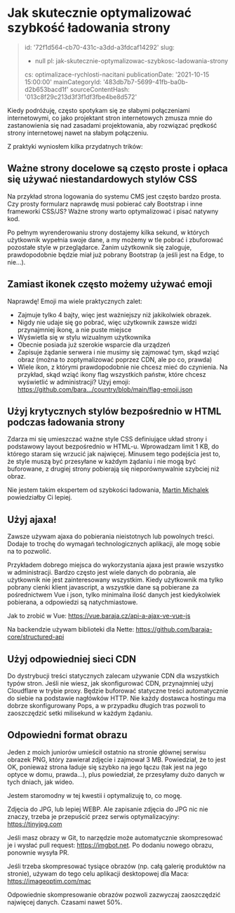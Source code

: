 Jak skutecznie optymalizować szybkość ładowania strony
======================================================

> id: '72f1d564-cb70-431c-a3dd-a3fdcaf14292'
> slug:
> 	- null
> 	pl: jak-skutecznie-optymalizowac-szybkosc-ladowania-strony
> 
> cs: optimalizace-rychlosti-nacitani
> publicationDate: '2021-10-15 15:00:00'
> mainCategoryId: '483db7b7-5699-41fb-ba0b-d2b653bacd1f'
> sourceContentHash: '013c8f29c213d3f3f1df3fbe4be8d572'

Kiedy podróżuję, często spotykam się ze słabymi połączeniami internetowymi, co jako projektant stron internetowych zmusza mnie do zastanowienia się nad zasadami projektowania, aby rozwiązać prędkość strony internetowej nawet na słabym połączeniu.

Z praktyki wyniosłem kilka przydatnych trików:

Ważne strony docelowe są często proste i opłaca się używać niestandardowych stylów CSS
-----------------------------------------------------------------------------------

Na przykład strona logowania do systemu CMS jest często bardzo prosta. Czy prosty formularz naprawdę musi pobierać cały Bootstrap i inne frameworki CSS/JS? Ważne strony warto optymalizować i pisać natywny kod.

Po pełnym wyrenderowaniu strony dostajemy kilka sekund, w których użytkownik wypełnia swoje dane, a my możemy w tle pobrać i zbuforować pozostałe style w przeglądarce. Zanim użytkownik się zaloguje, prawdopodobnie będzie miał już pobrany Bootstrap (a jeśli jest na Edge, to nie...).

Zamiast ikonek często możemy używać emoji
-----------------------------------

Naprawdę! Emoji ma wiele praktycznych zalet:

- Zajmuje tylko 4 bajty, więc jest ważniejszy niż jakikolwiek obrazek.
- Nigdy nie udaje się go pobrać, więc użytkownik zawsze widzi przynajmniej ikonę, a nie puste miejsce
- Wyświetla się w stylu wizualnym użytkownika
- Obecnie posiada już szerokie wsparcie dla urządzeń
- Zapisuje żądanie serwera i nie musimy się zajmować tym, skąd wziąć obraz (można to zoptymalizować poprzez CDN, ale po co, prawda)
- Wiele ikon, z którymi prawdopodobnie nie chcesz mieć do czynienia. Na przykład, skąd wziąć ikony flag wszystkich państw, które chcesz wyświetlić w administracji? Użyj emoji: https://github.com/bara.../country/blob/main/flag-emoji.json

Użyj krytycznych stylów bezpośrednio w HTML podczas ładowania strony
------------------------------------------------------

Zdarza mi się umieszczać ważne style CSS definiujące układ strony i podstawowy layout bezpośrednio w HTML-u. Wprowadzam limit 1 KB, do którego staram się wrzucić jak najwięcej. Minusem tego podejścia jest to, że style muszą być przesyłane w każdym żądaniu i nie mogą być buforowane, z drugiej strony pobierają się nieporównywalnie szybciej niż obraz.

Nie jestem takim ekspertem od szybkości ładowania, [Martin Michalek](https://www.programia.cz/rozhovor-martin-michalek-rychlost-webu/) powiedziałby Ci lepiej.

Użyj ajaxa!
--------------

Zawsze używam ajaxa do pobierania nieistotnych lub powolnych treści. Dodaje to trochę do wymagań technologicznych aplikacji, ale mogę sobie na to pozwolić.

Przykładem dobrego miejsca do wykorzystania ajaxa jest prawie wszystko w administracji. Bardzo często jest wiele danych do pobrania, ale użytkownik nie jest zainteresowany wszystkim. Kiedy użytkownik ma tylko pobrany cienki klient javascript, a wszystkie dane są pobierane za pośrednictwem Vue i json, tylko minimalna ilość danych jest kiedykolwiek pobierana, a odpowiedzi są natychmiastowe.

Jak to zrobić w Vue: https://vue.baraja.cz/api-a-ajax-ve-vue-js

Na backendzie używam biblioteki dla Nette: https://github.com/baraja-core/structured-api

Użyj odpowiedniej sieci CDN
---------------------

Do dystrybucji treści statycznych zalecam używanie CDN dla wszystkich typów stron. Jeśli nie wiesz, jak skonfigurować CDN, przynajmniej użyj Cloudflare w trybie proxy. Będzie buforować statyczne treści automatycznie do siebie na podstawie nagłówków HTTP. Nie każdy dostawca hostingu ma dobrze skonfigurowany Pops, a w przypadku długich tras pozwoli to zaoszczędzić setki milisekund w każdym żądaniu.

Odpowiedni format obrazu
---------------------

Jeden z moich juniorów umieścił ostatnio na stronie głównej serwisu obrazek PNG, który zawierał zdjęcie i zajmował 3 MB. Powiedział, że to jest OK, ponieważ strona ładuje się szybko na jego łączu (tak jest na jego optyce w domu, prawda...), plus powiedział, że przesyłamy dużo danych w tych dniach, jak wideo.

Jestem staromodny w tej kwestii i optymalizuję to, co mogę.

Zdjęcia do JPG, lub lepiej WEBP. Ale zapisanie zdjęcia do JPG nic nie znaczy, trzeba je przepuścić przez serwis optymalizacyjny: https://tinyjpg.com

Jeśli masz obrazy w Git, to narzędzie może automatycznie skompresować je i wysłać pull request: https://imgbot.net. Po dodaniu nowego obrazu, ponownie wysyła PR.

Jeśli trzeba skompresować tysiące obrazów (np. całą galerię produktów na stronie), używam do tego celu aplikacji desktopowej dla Maca: https://imageoptim.com/mac

Odpowiednie skompresowanie obrazów pozwoli zazwyczaj zaoszczędzić najwięcej danych. Czasami nawet 50%.
